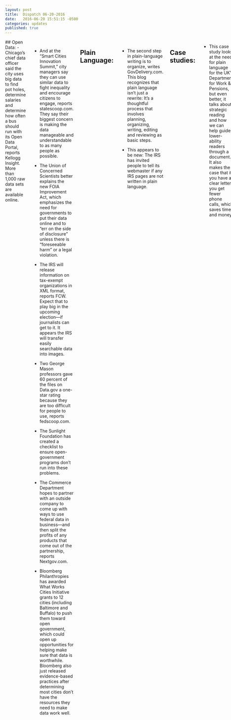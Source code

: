 ```yaml
---
layout: post
title:  Dispatch 06-20-2016
date:   2016-06-20 15:51:15 -0500
categories: updates
published: true
---
```

<div class="row">
<div class="small-12 medium-11 medium-centered columns" markdown="1">
## Open Data:
- Chicago’s chief data officer said the city uses big data to find pot holes, determine salaries and determine how often a bus should run with its Open Data Portal, reports Kellogg Insight. More than 1,000 raw data sets are available online. 

- And at the “Smart Cities Innovation Summit,” city managers say they can use similar data to fight inequality and encourage citizens to engage, reports statescoop.com. They say their biggest concern is making the data manageable and understandable to as many people as possible. 

- The Union of Concerned Scientists better explains the new FOIA Improvement Act, which emphasizes the need for governments to put their data online and to “err on the side of disclosure” unless there is “foreseeable harm” or a legal violation. 

- The IRS will release information on tax-exempt organizations in XML format, reports FCW. Expect that to play big in the upcoming election—if journalists can get to it. It appears the IRS will transfer easily searchable data into images.

- Two George Mason professors gave 60 percent of the files on Data.gov a one-star rating because they are too difficult for people to use, reports fedscoop.com.

- The Sunlight Foundation has created a checklist to ensure open-government programs don’t run into these problems.

- The Commerce Department hopes to partner with an outside company to come up with ways to use federal data in business—and then split the profits of any products that come out of the partnership, reports Nextgov.com.

- Bloomberg Philanthropies has awarded What Works Cities Initiative grants to 12 cities (including Baltimore and Buffalo) to push them toward open government, which could open up opportunities for helping make sure that data is worthwhile. Bloomberg also just released evidence-based practices after determining most cities don’t have the resources they need to make data work well. 

## Plain Language:
- The second step in plain-language writing is to organize, writes GovDelivery.com. This blog recognizes that plain language isn’t just a rewrite: It’s a thoughtful process that involves planning, organizing, writing, editing and reviewing as basic steps. 

- This appears to be new: The IRS has invited people to tell its webmaster if any IRS pages are not written in plain language. 
## Case studies:
- This case study looks at the need for plain language for the UK’s Department for Work & Pensions, but even better, it talks about strategic reading and how we can help guide lower-ability readers through a document. It also makes the case that if you have a clear letter, you get fewer phone calls, which saves time and money. 

## Telework Love:
- Multi-tasking is inefficient because workers switch from task to task without the feeling of accomplishment that accompanies completing one things, and because it takes time to make each cognitive shift, argues Larry Kim in Medium. And a recent study shows that multi-tasking can cause workers’ IQs to drop. It’s worse for men. 

- In the same vein, Medium’s James Clear goes to the original productivity expert—we’re talking 1918—to give you exactly the same advice every productivity book does now: Make a list. Follow it. Keep it short. 
## Geek Jobs:
- Director, office of government information services, National Archives
</div>
</div>